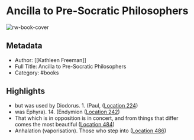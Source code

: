 # Ancilla to Pre-Socratic Philosophers

![rw-book-cover](https://m.media-amazon.com/images/I/61CezQssrPL._SY160.jpg)

## Metadata
- Author: [[Kathleen Freeman]]
- Full Title: Ancilla to Pre-Socratic Philosophers
- Category: #books

## Highlights
- but was used by Diodorus. 1. (Paul, ([Location 224](https://readwise.io/to_kindle?action=open&asin=B008LEM2NA&location=224))
- was Ephyra). 14. (Endymion ([Location 242](https://readwise.io/to_kindle?action=open&asin=B008LEM2NA&location=242))
- That which is in opposition is in concert, and from things that differ comes the most beautiful ([Location 484](https://readwise.io/to_kindle?action=open&asin=B008LEM2NA&location=484))
- Anhalation (vaporisation). Those who step into ([Location 486](https://readwise.io/to_kindle?action=open&asin=B008LEM2NA&location=486))
